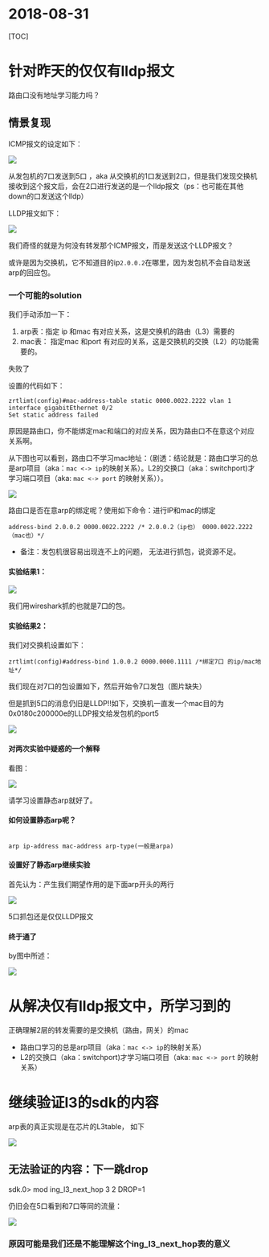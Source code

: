 # 2018-08-31

[TOC]

# 针对昨天的仅仅有lldp报文

路由口没有地址学习能力吗？

## 情景复现

ICMP报文的设定如下：

![](http://o6qns6y6x.bkt.clouddn.com/18-8-31/687164.jpg)

从发包机的7口发送到5口 ，aka 从交换机的1口发送到2口，但是我们发现交换机接收到这个报文后，会在2口进行发送的是一个lldp报文（ps：也可能在其他down的口发送这个lldp）

LLDP报文如下：

![](http://o6qns6y6x.bkt.clouddn.com/18-8-31/38695505.jpg)

我们奇怪的就是为何没有转发那个ICMP报文，而是发送这个LLDP报文？

或许是因为交换机，它不知道目的ip`2.0.0.2`在哪里，因为发包机不会自动发送arp的回应包。

### 一个可能的solution

我们手动添加一下：

1. arp表：指定 ip 和mac 有对应关系，这是交换机的路由（L3）需要的
2. mac表： 指定mac 和port 有对应的关系，这是交换机的交换（L2）的功能需要的。

失败了

设置的代码如下：

```
zrtlimt(config)#mac-address-table static 0000.0022.2222 vlan 1 interface gigabitEthernet 0/2
Set static address failed
```

原因是路由口，你不能绑定mac和端口的对应关系，因为路由口不在意这个对应关系啊。

从下图也可以看到，路由口不学习mac地址：（剧透：结论就是：路由口学习的总是arp项目（aka：`mac <-> ip`的映射关系）。L2的交换口（aka：switchport)才学习端口项目（aka: `mac <-> port` 的映射关系））。 

![](http://o6qns6y6x.bkt.clouddn.com/18-8-31/32361369.jpg)


路由口是否在意arp的绑定呢？使用如下命令：进行IP和mac的绑定

```
address-bind 2.0.0.2 0000.0022.2222 /* 2.0.0.2（ip也） 0000.0022.2222（mac也）*/ 

```

- 备注：发包机很容易出现连不上的问题， 无法进行抓包，说资源不足。

#### 实验结果1：

![](http://o6qns6y6x.bkt.clouddn.com/18-8-31/3653712.jpg)


我们用wireshark抓的也就是7口的包。

#### 实验结果2：

我们对交换机设置如下：

```
zrtlimt(config)#address-bind 1.0.0.2 0000.0000.1111 /*绑定7口 的ip/mac地址*/
```

我们现在对7口的包设置如下，然后开始令7口发包（图片缺失）

但是抓到5口的消息仍旧是LLDP!!如下，交换机一直发一个mac目的为0x0180c200000e的LLDP报文给发包机的port5


![](http://o6qns6y6x.bkt.clouddn.com/18-8-31/54149091.jpg)

#### 对两次实验中疑惑的一个解释

看图：

![](http://o6qns6y6x.bkt.clouddn.com/18-8-31/99667752.jpg)

请学习设置静态arp就好了。

#### 如何设置静态arp呢？

```

arp ip-address mac-address arp-type(一般是arpa)

```

#### 设置好了静态arp继续实验

首先认为：产生我们期望作用的是下面arp开头的两行

![](http://o6qns6y6x.bkt.clouddn.com/18-8-31/89634607.jpg)

5口抓包还是仅仅LLDP报文

#### 终于通了

by图中所述：

![](http://o6qns6y6x.bkt.clouddn.com/18-8-31/19736564.jpg)

# 从解决仅有lldp报文中，所学习到的

正确理解2层的转发需要的是交换机（路由，网关）的mac

- 路由口学习的总是arp项目（aka：`mac <-> ip`的映射关系）
- L2的交换口（aka：switchport)才学习端口项目（aka: `mac <-> port` 的映射关系）

# 继续验证l3的sdk的内容

arp表的真正实现是在芯片的L3table， 如下

![](http://o6qns6y6x.bkt.clouddn.com/18-8-31/81099345.jpg)

## 无法验证的内容：下一跳drop

sdk.0> mod ing_l3_next_hop 3 2 DROP=1 

仍旧会在5口看到和7口等同的流量：

![](http://o6qns6y6x.bkt.clouddn.com/18-8-31/57888087.jpg)

### 原因可能是我们还是不能理解这个ing_l3_next_hop表的意义
